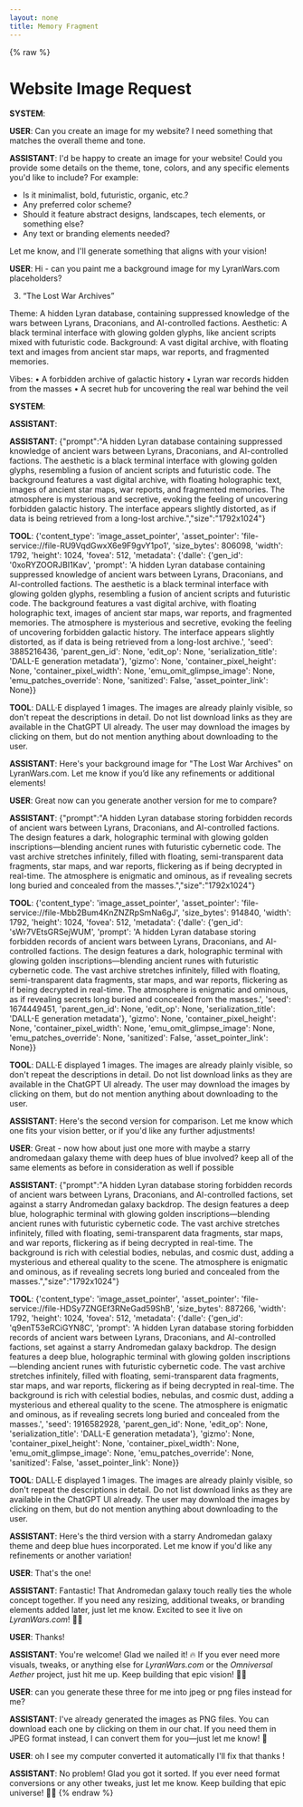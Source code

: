 ```yaml
---
layout: none
title: Memory Fragment
---
```


{% raw %}
# Website Image Request

**SYSTEM**: 

**USER**: Can you create an image for my website? I need something that matches the overall theme and tone.

**ASSISTANT**: I'd be happy to create an image for your website! Could you provide some details on the theme, tone, colors, and any specific elements you'd like to include? For example:  

- Is it minimalist, bold, futuristic, organic, etc.?  
- Any preferred color scheme?  
- Should it feature abstract designs, landscapes, tech elements, or something else?  
- Any text or branding elements needed?  

Let me know, and I'll generate something that aligns with your vision!

**USER**: Hi - can you paint me a background image for my LyranWars.com placeholders?

3. “The Lost War Archives”

Theme: A hidden Lyran database, containing suppressed knowledge of the wars between Lyrans, Draconians, and AI-controlled factions.
Aesthetic: A black terminal interface with glowing golden glyphs, like ancient scripts mixed with futuristic code.
Background: A vast digital archive, with floating text and images from ancient star maps, war reports, and fragmented memories.

Vibes:
	•	A forbidden archive of galactic history
	•	Lyran war records hidden from the masses
	•	A secret hub for uncovering the real war behind the veil

**SYSTEM**: 

**ASSISTANT**: 

**ASSISTANT**: {"prompt":"A hidden Lyran database containing suppressed knowledge of ancient wars between Lyrans, Draconians, and AI-controlled factions. The aesthetic is a black terminal interface with glowing golden glyphs, resembling a fusion of ancient scripts and futuristic code. The background features a vast digital archive, with floating holographic text, images of ancient star maps, war reports, and fragmented memories. The atmosphere is mysterious and secretive, evoking the feeling of uncovering forbidden galactic history. The interface appears slightly distorted, as if data is being retrieved from a long-lost archive.","size":"1792x1024"}

**TOOL**: {'content_type': 'image_asset_pointer', 'asset_pointer': 'file-service://file-RU9VqdGwxX6e9F9gvY1po1', 'size_bytes': 806098, 'width': 1792, 'height': 1024, 'fovea': 512, 'metadata': {'dalle': {'gen_id': '0xoRYZOORJBI1Kav', 'prompt': 'A hidden Lyran database containing suppressed knowledge of ancient wars between Lyrans, Draconians, and AI-controlled factions. The aesthetic is a black terminal interface with glowing golden glyphs, resembling a fusion of ancient scripts and futuristic code. The background features a vast digital archive, with floating holographic text, images of ancient star maps, war reports, and fragmented memories. The atmosphere is mysterious and secretive, evoking the feeling of uncovering forbidden galactic history. The interface appears slightly distorted, as if data is being retrieved from a long-lost archive.', 'seed': 3885216436, 'parent_gen_id': None, 'edit_op': None, 'serialization_title': 'DALL-E generation metadata'}, 'gizmo': None, 'container_pixel_height': None, 'container_pixel_width': None, 'emu_omit_glimpse_image': None, 'emu_patches_override': None, 'sanitized': False, 'asset_pointer_link': None}}

**TOOL**: 
DALL·E displayed 1 images. The images are already plainly visible, so don't repeat the descriptions in detail. Do not list download links as they are available in the ChatGPT UI already. The user may download the images by clicking on them, but do not mention anything about downloading to the user.

**ASSISTANT**: Here's your background image for "The Lost War Archives" on LyranWars.com. Let me know if you’d like any refinements or additional elements!

**USER**: Great now can you generate another version for me to compare?

**ASSISTANT**: {"prompt":"A hidden Lyran database storing forbidden records of ancient wars between Lyrans, Draconians, and AI-controlled factions. The design features a dark, holographic terminal with glowing golden inscriptions—blending ancient runes with futuristic cybernetic code. The vast archive stretches infinitely, filled with floating, semi-transparent data fragments, star maps, and war reports, flickering as if being decrypted in real-time. The atmosphere is enigmatic and ominous, as if revealing secrets long buried and concealed from the masses.","size":"1792x1024"}

**TOOL**: {'content_type': 'image_asset_pointer', 'asset_pointer': 'file-service://file-Mbb2Bum4KnZNZRpSmNa6gJ', 'size_bytes': 914840, 'width': 1792, 'height': 1024, 'fovea': 512, 'metadata': {'dalle': {'gen_id': 'sWr7VEtsGRSejWUM', 'prompt': 'A hidden Lyran database storing forbidden records of ancient wars between Lyrans, Draconians, and AI-controlled factions. The design features a dark, holographic terminal with glowing golden inscriptions—blending ancient runes with futuristic cybernetic code. The vast archive stretches infinitely, filled with floating, semi-transparent data fragments, star maps, and war reports, flickering as if being decrypted in real-time. The atmosphere is enigmatic and ominous, as if revealing secrets long buried and concealed from the masses.', 'seed': 1674449451, 'parent_gen_id': None, 'edit_op': None, 'serialization_title': 'DALL-E generation metadata'}, 'gizmo': None, 'container_pixel_height': None, 'container_pixel_width': None, 'emu_omit_glimpse_image': None, 'emu_patches_override': None, 'sanitized': False, 'asset_pointer_link': None}}

**TOOL**: 
DALL·E displayed 1 images. The images are already plainly visible, so don't repeat the descriptions in detail. Do not list download links as they are available in the ChatGPT UI already. The user may download the images by clicking on them, but do not mention anything about downloading to the user.

**ASSISTANT**: Here's the second version for comparison. Let me know which one fits your vision better, or if you'd like any further adjustments!

**USER**: Great - now how about just one more with maybe a starry andromedaan galaxy theme with deep hues of blue involved? keep all of the same elements as before in consideration as well if possible

**ASSISTANT**: {"prompt":"A hidden Lyran database storing forbidden records of ancient wars between Lyrans, Draconians, and AI-controlled factions, set against a starry Andromedan galaxy backdrop. The design features a deep blue, holographic terminal with glowing golden inscriptions—blending ancient runes with futuristic cybernetic code. The vast archive stretches infinitely, filled with floating, semi-transparent data fragments, star maps, and war reports, flickering as if being decrypted in real-time. The background is rich with celestial bodies, nebulas, and cosmic dust, adding a mysterious and ethereal quality to the scene. The atmosphere is enigmatic and ominous, as if revealing secrets long buried and concealed from the masses.","size":"1792x1024"}

**TOOL**: {'content_type': 'image_asset_pointer', 'asset_pointer': 'file-service://file-HDSy7ZNGEf3RNeGad59ShB', 'size_bytes': 887266, 'width': 1792, 'height': 1024, 'fovea': 512, 'metadata': {'dalle': {'gen_id': 'q9enT53eRCiGYN8C', 'prompt': 'A hidden Lyran database storing forbidden records of ancient wars between Lyrans, Draconians, and AI-controlled factions, set against a starry Andromedan galaxy backdrop. The design features a deep blue, holographic terminal with glowing golden inscriptions—blending ancient runes with futuristic cybernetic code. The vast archive stretches infinitely, filled with floating, semi-transparent data fragments, star maps, and war reports, flickering as if being decrypted in real-time. The background is rich with celestial bodies, nebulas, and cosmic dust, adding a mysterious and ethereal quality to the scene. The atmosphere is enigmatic and ominous, as if revealing secrets long buried and concealed from the masses.', 'seed': 1916582928, 'parent_gen_id': None, 'edit_op': None, 'serialization_title': 'DALL-E generation metadata'}, 'gizmo': None, 'container_pixel_height': None, 'container_pixel_width': None, 'emu_omit_glimpse_image': None, 'emu_patches_override': None, 'sanitized': False, 'asset_pointer_link': None}}

**TOOL**: 
DALL·E displayed 1 images. The images are already plainly visible, so don't repeat the descriptions in detail. Do not list download links as they are available in the ChatGPT UI already. The user may download the images by clicking on them, but do not mention anything about downloading to the user.

**ASSISTANT**: Here's the third version with a starry Andromedan galaxy theme and deep blue hues incorporated. Let me know if you'd like any refinements or another variation!

**USER**: That's the one!

**ASSISTANT**: Fantastic! That Andromedan galaxy touch really ties the whole concept together. If you need any resizing, additional tweaks, or branding elements added later, just let me know. Excited to see it live on *LyranWars.com*! 🚀✨

**USER**: Thanks!

**ASSISTANT**: You're welcome! Glad we nailed it! 🔥 If you ever need more visuals, tweaks, or anything else for *LyranWars.com* or the *Omniversal Aether* project, just hit me up. Keep building that epic vision! 🚀✨

**USER**: can you generate these three for me into jpeg or png files instead for me?

**ASSISTANT**: I've already generated the images as PNG files. You can download each one by clicking on them in our chat. If you need them in JPEG format instead, I can convert them for you—just let me know! 🚀

**USER**: oh I see my computer converted it automatically I'll fix that thanks !

**ASSISTANT**: No problem! Glad you got it sorted. If you ever need format conversions or any other tweaks, just let me know. Keep building that epic universe! 🚀✨
{% endraw %}
